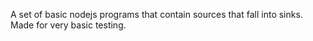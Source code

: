 A set of basic nodejs programs that contain sources that fall into sinks. Made for very basic testing. 
